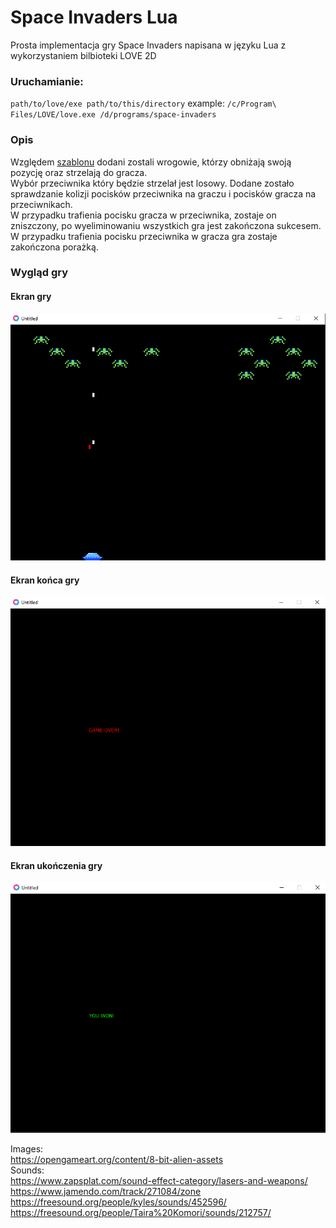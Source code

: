 # Space Invaders Lua

Prosta implementacja gry Space Invaders napisana w języku Lua z wykorzystaniem bilbioteki LOVE 2D

### Uruchamianie:
`path/to/love/exe path/to/this/directory`
example:
`/c/Program\ Files/LOVE/love.exe /d/programs/space-invaders`

### Opis
Względem [szablonu](https://github.com/kprzystalski/love2d-space-invader-template) dodani zostali wrogowie, którzy obniżają swoją pozycję oraz strzelają do gracza.  
Wybór przeciwnika który będzie strzelał jest losowy. Dodane zostało sprawdzanie kolizji pocisków przeciwnika na graczu i pocisków gracza na przeciwnikach.  
W przypadku trafienia pocisku gracza w przeciwnika, zostaje on zniszczony, po wyeliminowaniu wszystkich gra jest zakończona sukcesem.  
W przypadku trafienia pocisku przeciwnika w gracza gra zostaje zakończona porażką.  

### Wygląd gry

#### Ekran gry
![Ekran gry](game_screen.png "Ekran gry")

#### Ekran końca gry
![Ekran końca gry](game_over_screen.png "Ekran końca gry")

#### Ekran ukończenia gry
![Ekran ukończenia gry](win_screen.png "Ekran ukończenia gry")


Images:  
https://opengameart.org/content/8-bit-alien-assets  
Sounds:  
https://www.zapsplat.com/sound-effect-category/lasers-and-weapons/  
https://www.jamendo.com/track/271084/zone  
https://freesound.org/people/kyles/sounds/452596/  
https://freesound.org/people/Taira%20Komori/sounds/212757/  
 
